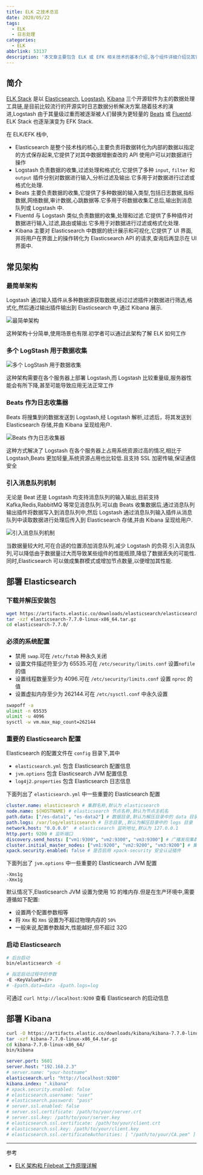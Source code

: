 ```yaml
---
title: ELK 之技术总览
date: 2020/05/22
tags:
  - ELK
  - 日志处理
categories:
  - ELK
abbrlink: 53137
description: '本文章主要包含 ELK 或 EFK 相关技术的基本介绍,各个组件详细介绍见其它文章'
---
```


## 简介

[ELK Stack](https://www.elastic.co/guide/index.html) 是以 [Elasticsearch](https://www.elastic.co/guide/en/elasticsearch/reference/current/index.html), [Logstash](https://www.elastic.co/guide/en/logstash/current/index.html), [Kibana](https://www.elastic.co/guide/en/kibana/current/index.html) 三个开源软件为主的数据处理工具链,是目前比较流行的开源实时日志数据分析解决方案.随着技术的演进,Logstash 由于其量级过重而被逐渐被人们替换为更轻量的 [Beats](https://www.elastic.co/guide/en/beats/libbeat/current/beats-reference.html) 或 [Fluentd](https://www.fluentd.org/). ELK Stack 也逐渐演变为 EFK Stack.

在 ELK/EFK 栈中,

- Elasticsearch 是整个技术栈的核心,主要负责将数据转化为内部的数据以指定的方式保存起来,它提供了对其中数据增删查改的 API 使用户可以对数据进行操作
- Logstash 负责数据的收集,过滤处理和格式化.它提供了多种 `input`, `filter` 和 `output` 插件分别对数据进行输入,分析过滤及输出.它多用于对数据进行过滤或格式化处理.
- Beats 主要负责数据的收集,它提供了多种数据的输入类型,包括日志数据,指标数据,网络数据,审计数据,心跳数据等.它多用于将数据收集汇总后,输出到消息队列或 Logstash 中.
- Fluentd 与 Logstash 类似,负责数据的收集,处理和过滤.它提供了多种插件对数据进行输入,过滤,路由或输出.它多用于对数据进行过滤或格式化处理.
- Kibana 主要对 Elasticsearch 中数据的统计展示和可视化,它提供了 UI 界面,并将用户在界面上的操作转化为 Elasticsearch API 的请求,查询后再显示在 UI 界面中.

## 常见架构

### 最简单架构

Logstash 通过输入插件从多种数据源获取数据,经过过滤插件对数据进行筛选,格式化,然后通过输出插件输出到 Elasticsearch 中,通过 Kibana 展示.

![最简单架构](/images/the-simplest-architecture.png)

这种架构十分简单,使用场景也有限.初学者可以通过此架构了解 ELK 如何工作

### 多个 LogStash 用于数据收集

![多个 LogStash 用于数据收集](/images/multi-logstash.png)

这种架构需要在各个服务器上部署 Logstash,而 Logstash 比较重量级,服务器性能会有所下降,甚至可能导致应用无法正常工作

### Beats 作为日志收集器

Beats 将搜集到的数据发送到 Logstash,经 Logstash 解析,过滤后，将其发送到 Elasticsearch 存储,并由 Kibana 呈现给用户.

![Beats 作为日志收集器](/images/beat-for-data-collection.png)

这种方式解决了 Logstash 在各个服务器上占用系统资源过高的情况,相比于 Logstash,Beats 更加轻量,系统资源占用也比较低.且支持 SSL 加密传输,保证通信安全

### 引入消息队列机制

无论是 Beat 还是 Logstash 均支持消息队列的输入输出,目前支持 Kafka,Redis,RabbitMQ 等常见消息队列.可以由 Beats 收集数据后,通过消息队列输出插件将数据写入到消息队列中,然后 Logstash 通过消息队列输入插件从消息队列中读取数据进行处理后传入到 Elasticsearch 存储,并由 Kibana 呈现给用户.

![引入消息队列机制](/images/introduce-message-queue.png)

当数据量较大时,可在合适的位置添加消息队列,减少 Logstash 的负荷.引入消息队列,可以降低由于数据量过大而导致某些组件的性能瓶颈,降低了数据丢失的可能性.同时,Elasticsearch 可以做成集群模式或增加节点数量,以便增加其性能.

## 部署 Elasticsearch

### 下载并解压安装包

```bash
wget https://artifacts.elastic.co/downloads/elasticsearch/elasticsearch-7.7.0-linux-x86_64.tar.gz
tar -xzf elasticsearch-7.7.0-linux-x86_64.tar.gz
cd elasticsearch-7.7.0/
```

### 必须的系统配置

- 禁用 `swap`.可在 `/etc/fstab` 种永久关闭
- 设置文件描述符至少为 65535.可在 `/etc/security/limits.conf` 设置`nofile` 的值
- 设置线程数量至少为 4096.可在 `/etc/security/limits.conf` 设置 `nproc` 的值
- 设置虚拟内存至少为 262144.可在 `/etc/sysctl.conf` 中永久设置

```bash
swapoff -a
ulimit -n 65535
ulimit -u 4096
sysctl -w vm.max_map_count=262144
```

### 重要的 Elasticsearch 配置

Elasticsearch 的配置文件在 `config` 目录下,其中

- `elasticsearch.yml` 包含 Elasticsearch 配置信息
- `jvm.options` 包含 Elasticsearch JVM 配置信息
- `log4j2.properties` 包含 Elasticsearch 日志信息

下面列出了 `elasticsearch.yml` 中一些重要的 Elasticsearch 配置

```yml
cluster.name: elasticsearch # 集群名称,默认为 elasticsearch
node.name: ${HOSTNAME} # elasticsearch 节点名称,默认为节点主机名
path.data: ["/es-data1", "es-data2"] # 数据目录,默认为解压目录中的 data 目录,可以指定多个,相同分片会保存到统一目录下
path.logs: /var/log/elasticsearch # 日志目录,,默认为解压目录中的 logs 目录
network.host: "0.0.0.0"  # elasticsearch 监听地址,默认为 127.0.0.1
http.port: 9200 # 监听端口
discovery.send_hosts: ["vm1:9300", "vm2:9300", "vm3:9300"] # 广播发现集群的地址列表,默认在 9300 端口进行广播通信
cluster.initial_master_nodes: ["vm1:9200", "vm2:9200", "vm3:9200"] # 集群主节点列表,首次启动时生效
xpack.security.enabled: false # 是否启用 xpack-security 安全认证插件
```

下面列出了 `jvm.options` 中一些重要的 Elasticsearch JVM 配置

```text
-Xms1g
-Xmx1g
```

默认情况下,Elasticsearch JVM 设置为使用 1G 的堆内存.但是在生产环境中,需要遵循如下配置:

- 设置两个配置参数相等
- 将 `Xmx` 和 `Xms` 设置为不超过物理内存的 `50%`
- 一般来说,配置参数越大,性能越好,但不超过 32G

### 启动 Elasticsearch

```bash
# 后台启动
bin/elasticsearch -d

# 指定启动过程中的参数
-E <KeyValuePair>
# -Epath.data=data -Epath.logs=log
```

可通过 `curl http://localhost:9200` 查看 Elasticsearch 的启动信息

## 部署 Kibana

```bash
curl -O https://artifacts.elastic.co/downloads/kibana/kibana-7.7.0-linux-x86_64.tar.gz
tar -xzf kibana-7.7.0-linux-x86_64.tar.gz
cd kibana-7.7.0-linux-x86_64/
bin/kibana
```

```yaml
server.port: 5601
server.host: "192.168.2.3"
# server.name: "your-hostname"
elasticsearch.url: "http://localhost:9200"
kibana.index: ".kibana"
# xpack.security.enabled: false
# elasticsearch.username: "user"
# elasticsearch.password: "pass"
# server.ssl.enabled: false
# server.ssl.certificate: /path/to/your/server.crt
# server.ssl.key: /path/to/your/server.key
# elasticsearch.ssl.certificate: /path/to/your/client.crt
# elasticsearch.ssl.key: /path/to/your/client.key
# elasticsearch.ssl.certificateAuthorities: [ "/path/to/your/CA.pem" ]
```

---

参考

- [ELK 架构和 Filebeat 工作原理详解](https://www.ibm.com/developerworks/cn/opensource/os-cn-elk-filebeat/index.html)
